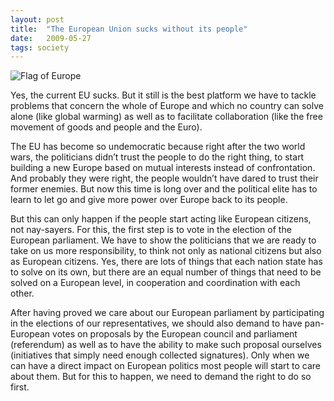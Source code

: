 ```yaml
---
layout: post
title:  "The European Union sucks without its people"
date:   2009-05-27
tags: society
---
```


![](https://upload.wikimedia.org/wikipedia/commons/b/b7/Flag_of_Europe.svg "Flag of Europe")

Yes, the current EU sucks. But it still is the best platform we have to tackle problems that concern the whole of Europe and which no country can solve alone (like global warming) as well as to facilitate collaboration (like the free movement of goods and people and the Euro).

The EU has become so undemocratic because right after the two world wars, the politicians didn’t trust the people to do the right thing, to start building a new Europe based on mutual interests instead of confrontation. And probably they were right, the people wouldn’t have dared to trust their former enemies. But now this time is long over and the political elite has to learn to let go and give more power over Europe back to its people.

But this can only happen if the people start acting like European citizens, not nay-sayers. For this, the first step is to vote in the election of the European parliament. We have to show the politicians that we are ready to take on us more responsibility, to think not only as national citizens but also as European citizens. Yes, there are lots of things that each nation state has to solve on its own, but there are an equal number of things that need to be solved on a European level, in cooperation and coordination with each other.

After having proved we care about our European parliament by participating in the elections of our representatives, we should also demand to have pan-European votes on proposals by the European council and parliament (referendum) as well as to have the ability to make such proposal ourselves (initiatives that simply need enough collected signatures). Only when we can have a direct impact on European politics most people will start to care about them. But for this to happen, we need to demand the right to do so first.
